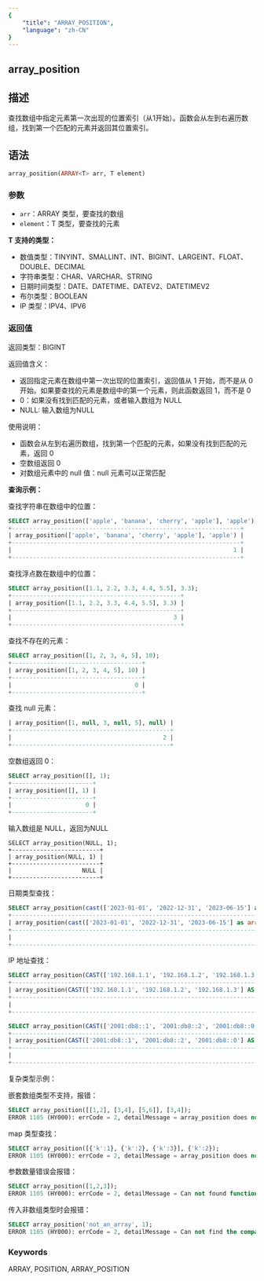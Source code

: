```yaml
---
{
    "title": "ARRAY_POSITION",
    "language": "zh-CN"
}
---
```


## array_position

<version since="2.0.0">

</version>

## 描述

查找数组中指定元素第一次出现的位置索引（从1开始）。函数会从左到右遍历数组，找到第一个匹配的元素并返回其位置索引。

## 语法

```sql
array_position(ARRAY<T> arr, T element)
```

### 参数

- `arr`：ARRAY<T> 类型，要查找的数组
- `element`：T 类型，要查找的元素

**T 支持的类型：**
- 数值类型：TINYINT、SMALLINT、INT、BIGINT、LARGEINT、FLOAT、DOUBLE、DECIMAL
- 字符串类型：CHAR、VARCHAR、STRING
- 日期时间类型：DATE、DATETIME、DATEV2、DATETIMEV2
- 布尔类型：BOOLEAN
- IP 类型：IPV4、IPV6

### 返回值

返回类型：BIGINT

返回值含义：
- 返回指定元素在数组中第一次出现的位置索引，返回值从 1 开始，而不是从 0 开始。如果要查找的元素是数组中的第一个元素，则此函数返回 1，而不是 0
- 0：如果没有找到匹配的元素，或者输入数组为 NULL
- NULL: 输入数组为NULL

使用说明：
- 函数会从左到右遍历数组，找到第一个匹配的元素，如果没有找到匹配的元素，返回 0
- 空数组返回 0
- 对数组元素中的 null 值：null 元素可以正常匹配

**查询示例：**

查找字符串在数组中的位置：
```sql
SELECT array_position(['apple', 'banana', 'cherry', 'apple'], 'apple');
+-----------------------------------------------------------------+
| array_position(['apple', 'banana', 'cherry', 'apple'], 'apple') |
+-----------------------------------------------------------------+
|                                                               1 |
+-----------------------------------------------------------------+
```

查找浮点数在数组中的位置：
```sql
SELECT array_position([1.1, 2.2, 3.3, 4.4, 5.5], 3.3);
+------------------------------------------------+
| array_position([1.1, 2.2, 3.3, 4.4, 5.5], 3.3) |
+------------------------------------------------+
|                                              3 |
+------------------------------------------------+
```

查找不存在的元素：
```sql
SELECT array_position([1, 2, 3, 4, 5], 10);
+-------------------------------------+
| array_position([1, 2, 3, 4, 5], 10) |
+-------------------------------------+
|                                   0 |
+-------------------------------------+
```

查找 null 元素：
```sql
| array_position([1, null, 3, null, 5], null) |
+---------------------------------------------+
|                                           2 |
+---------------------------------------------+
```

空数组返回 0：
```sql
SELECT array_position([], 1);
+-----------------------+
| array_position([], 1) |
+-----------------------+
|                     0 |
+-----------------------+
```

输入数组是 NULL，返回为NULL
```
SELECT array_position(NULL, 1);
+-------------------------+
| array_position(NULL, 1) |
+-------------------------+
|                    NULL |
+-------------------------+
```

日期类型查找：
```sql
SELECT array_position(cast(['2023-01-01', '2022-12-31', '2023-06-15'] as array<datetime>), '2023-01-01');
+---------------------------------------------------------------------------------------------------+
| array_position(cast(['2023-01-01', '2022-12-31', '2023-06-15'] as array<datetime>), '2023-01-01') |
+---------------------------------------------------------------------------------------------------+
|                                                                                                 1 |
+---------------------------------------------------------------------------------------------------+
```

IP 地址查找：
```sql
SELECT array_position(CAST(['192.168.1.1', '192.168.1.2', '192.168.1.3'] AS ARRAY<IPV4>), '192.168.1.2');
+---------------------------------------------------------------------------------------------------+
| array_position(CAST(['192.168.1.1', '192.168.1.2', '192.168.1.3'] AS ARRAY<IPV4>), '192.168.1.2') |
+---------------------------------------------------------------------------------------------------+
|                                                                                                 2 |
+---------------------------------------------------------------------------------------------------+

SELECT array_position(CAST(['2001:db8::1', '2001:db8::2', '2001:db8::0'] AS ARRAY<IPV6>), '2001:db8::0');
+---------------------------------------------------------------------------------------------------+
| array_position(CAST(['2001:db8::1', '2001:db8::2', '2001:db8::0'] AS ARRAY<IPV6>), '2001:db8::0') |
+---------------------------------------------------------------------------------------------------+
|                                                                                                 3 |
+---------------------------------------------------------------------------------------------------+
```

复杂类型示例：

嵌套数组类型不支持，报错：
```sql
SELECT array_position([[1,2], [3,4], [5,6]], [3,4]);
ERROR 1105 (HY000): errCode = 2, detailMessage = array_position does not support type ARRAY<ARRAY<TINYINT>>, expression is array_position([[1, 2], [3, 4], [5, 6]])
```

map 类型查找：
```sql
SELECT array_position([{'k':1}, {'k':2}, {'k':3}], {'k':2});
ERROR 1105 (HY000): errCode = 2, detailMessage = array_position does not support type ARRAY<MAP<VARCHAR(1),TINYINT>>, expression is array_position([map('k', 1), map('k', 2), map('k', 3)])
```

参数数量错误会报错：
```sql
SELECT array_position([1,2,3]);
ERROR 1105 (HY000): errCode = 2, detailMessage = Can not found function 'array_position' which has 1 arity. Candidate functions are: [array_position(Expression, Expression)]
```

传入非数组类型时会报错：
```sql
SELECT array_position('not_an_array', 1);
ERROR 1105 (HY000): errCode = 2, detailMessage = Can not find the compatibility function signature: array_position(VARCHAR(12), TINYINT)
```

### Keywords

ARRAY, POSITION, ARRAY_POSITION
